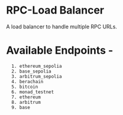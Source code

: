 # RPC-Load Balancer

A load balancer to handle multiple RPC URLs.


# Available Endpoints -
      1. ethereum_sepolia
      2. base_sepolia
      3. arbitrum_sepolia
      4. berachain
      5. bitcoin
      6. monad_testnet
      7. ethereum
      8. arbitrum
      9. base
